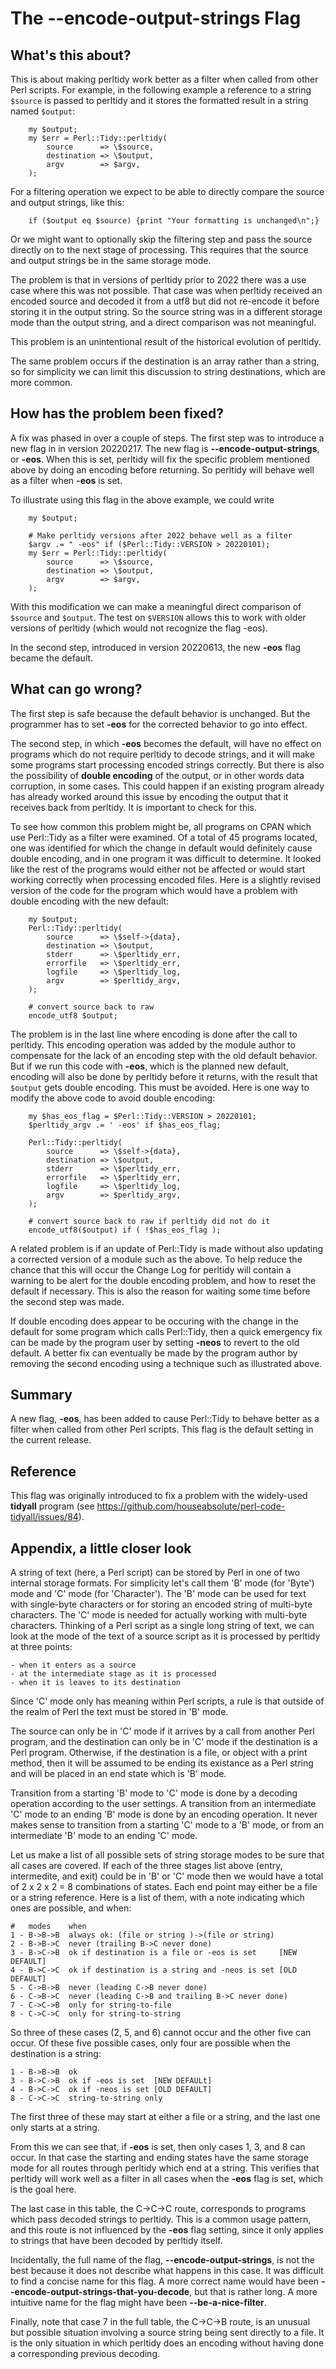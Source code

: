 # The --encode-output-strings Flag

## What's this about?

This is about making perltidy work better as a filter when called from other
Perl scripts.  For example, in the following example a reference to a
string `$source` is passed to perltidy and it stores the formatted result in
a string named `$output`:

```
    my $output;
    my $err = Perl::Tidy::perltidy(
        source      => \$source,
        destination => \$output,
        argv        => $argv,
    );
```

For a filtering operation we expect to be able to directly compare the source and output strings, like this:

```
    if ($output eq $source) {print "Your formatting is unchanged\n";}
```

Or we might want to optionally skip the filtering step and pass the source
directly on to the next stage of processing.  This requires that the source
and output strings be in the same storage mode.

The problem is that in versions of perltidy prior to 2022 there was a use case
where this was not possible.  That case was when perltidy received an encoded
source and decoded it from a utf8 but did not re-encode it before storing it in
the output string.  So the source string was in a different storage mode than
the output string, and a direct comparison was not meaningful.

This problem is an unintentional result of the historical evolution of perltidy.

The same problem occurs if the destination is an array rather than a string,
so for simplicity we can limit this discussion to string destinations, which
are more common.

## How has the problem been fixed?

A fix was phased in over a couple of steps. The first step was to
introduce a new flag in in version 20220217.  The new flag is
**--encode-output-strings**, or **-eos**.  When this is set, perltidy will fix
the specific problem mentioned above by doing an encoding before returning.
So perltidy will behave well as a filter when **-eos** is set.

To illustrate using this flag in the above example, we could write

```
    my $output;

    # Make perltidy versions after 2022 behave well as a filter
    $argv .= " -eos" if ($Perl::Tidy::VERSION > 20220101);
    my $err = Perl::Tidy::perltidy(
        source      => \$source,
        destination => \$output,
        argv        => $argv,
    );
```

With this modification we can make a meaningful direct comparison of `$source` and `$output`. The test on `$VERSION` allows this to work with older versions of perltidy (which would not recognize the flag -eos).

In the second step, introduced in version 20220613, the new **-eos** flag became the default.

## What can go wrong?

The first step is safe because the default behavior is unchanged.  But the programmer has to set **-eos** for the corrected behavior to go into effect.

The second step, in which **-eos** becomes the default, will have no effect on programs which do not require perltidy to decode strings, and it will make some programs start processing encoded strings correctly.  But there is also the possibility of  **double encoding** of the output, or in other words data corruption, in some cases.  This could happen if an existing program already has already worked around this issue by encoding the output that it receives back from perltidy.  It is important to check for this.

To see how common this problem might be, all programs on CPAN which use Perl::Tidy as a filter were examined.  Of a total of 45 programs located, one was identified for which the change in default would definitely cause double encoding, and in one program it was difficult to determine.  It looked like the rest of the programs would either not be affected or would start working correctly when processing encoded files.  Here is a slightly revised version of the code for the program which would have a problem with double encoding with the new default:

```
    my $output;
    Perl::Tidy::perltidy(
        source      => \$self->{data},
        destination => \$output,
        stderr      => \$perltidy_err,
        errorfile   => \$perltidy_err,
        logfile     => \$perltidy_log,
        argv        => $perltidy_argv,
    );

    # convert source back to raw
    encode_utf8 $output;
```

The problem is in the last line where encoding is done after the call to perltidy.  This
encoding operation was added by the module author to compensate for the lack of an
encoding step with the old default behavior.  But if we run this code with
**-eos**, which is the planned new default, encoding will also be done by perltidy before
it returns, with the result that `$output` gets double encoding.  This must be avoided. Here
is one way to modify the above code to avoid double encoding:

```
    my $has_eos_flag = $Perl::Tidy::VERSION > 20220101;
    $perltidy_argv .= ' -eos' if $has_eos_flag;

    Perl::Tidy::perltidy(
        source      => \$self->{data},
        destination => \$output,
        stderr      => \$perltidy_err,
        errorfile   => \$perltidy_err,
        logfile     => \$perltidy_log,
        argv        => $perltidy_argv,
    );

    # convert source back to raw if perltidy did not do it
    encode_utf8($output) if ( !$has_eos_flag );
```

A related problem is if an update of Perl::Tidy is made without also updating
a corrected version of a module such as the above.  To help reduce the chance
that this will occur the Change Log for perltidy will contain a warning to be
alert for the double encoding problem, and how to reset the default if
necessary.  This is also the reason for waiting some time before the second step was made.

If double encoding does appear to be occuring with the change in the default for some program which calls Perl::Tidy, then a quick emergency fix can be made by the program user by setting **-neos** to revert to the old default.  A better fix can eventually be made by the program author by removing the second encoding using a technique such as illustrated above.

## Summary

A new flag, **-eos**, has been added to cause Perl::Tidy to behave better as a
filter when called from other Perl scripts.  This flag is the default setting
in the current release.

## Reference

This flag was originally introduced to fix a problem with the widely-used **tidyall** program (see https://github.com/houseabsolute/perl-code-tidyall/issues/84).

## Appendix, a little closer look

A string of text (here, a Perl script) can be stored by Perl in one of two
internal storage formats.  For simplicity let's call them 'B' mode (for 'Byte')
mode and 'C' mode (for 'Character').  The 'B' mode can be used for text with
single-byte characters or for storing an encoded string of multi-byte
characters.  The 'C' mode is needed for actually working with multi-byte
characters.  Thinking of a Perl script as a single long string of text, we can
look at the mode of the text of a source script as it is processed by perltidy
at three points:

    - when it enters as a source
    - at the intermediate stage as it is processed
    - when it is leaves to its destination

Since 'C' mode only has meaning within Perl scripts, a rule is that outside of
the realm of Perl the text must be stored in 'B' mode.

The source can only be in 'C' mode if it arrives by a call from another Perl
program, and the destination can only be in 'C' mode if the destination is a
Perl program.  Otherwise, if the destination is a file, or object with a print
method, then it will be assumed to be ending its existance as a Perl string and
will be placed in an end state which is 'B' mode.

Transition from a starting 'B' mode to 'C' mode is done by a decoding operation
according to the user settings. A transition from an intermediate 'C' mode to
an ending 'B' mode is done by an encoding operation.  It never makes sense to
transition from a starting 'C' mode to a 'B' mode, or from an intermediate 'B'
mode to an ending 'C' mode.

Let us make a list of all possible sets of string storage modes to be sure that
all cases are covered.  If each of the three stages list above (entry,
intermedite, and exit) could be in 'B' or 'C' mode then we would have a total
of 2 x 2 x 2 = 8 combinations of states.  Each end point may either be a file
or a string reference. Here is a list of them, with a note indicating which
ones are possible, and when:

    #   modes    when
    1 - B->B->B  always ok: (file or string )->(file or string)
    2 - B->B->C  never (trailing B->C never done)
    3 - B->C->B  ok if destination is a file or -eos is set     [NEW DEFAULT]
    4 - B->C->C  ok if destination is a string and -neos is set [OLD DEFAULT]
    5 - C->B->B  never (leading C->B never done)
    6 - C->B->C  never (leading C->B and trailing B->C never done)
    7 - C->C->B  only for string-to-file
    8 - C->C->C  only for string-to-string

So three of these cases (2, 5, and 6) cannot occur and the other five can
occur.  Of these five possible cases, only four are possible when the
destination is a string:

    1 - B->B->B  ok
    3 - B->C->B  ok if -eos is set  [NEW DEFAULt]
    4 - B->C->C  ok if -neos is set [OLD DEFAULT]
    8 - C->C->C  string-to-string only

The first three of these may start at either a file or a string, and the last one only starts at a string.

From this we can see that, if **-eos** is set, then only cases 1, 3, and 8 can occur.  In that case the starting and ending states have the same storage mode for all routes through perltidy which end at a string.  This verifies that perltidy will work well as a filter in all cases when the **-eos** flag is set, which is the goal here.

The last case in this table, the C->C->C route, corresponds to programs which
pass decoded strings to perltidy. This is a common usage pattern, and this
route is not influenced by the **-eos** flag setting, since it only applies to
strings that have been decoded by perltidy itself.

Incidentally, the full name of the flag, **--encode-output-strings**, is not
the best because it does not describe what happens in this case.  It was
difficult to find a concise name for this flag.  A more correct name would have
been **--encode-output-strings-that-you-decode**, but that is rather long.  A
more intuitive name for the flag might have been **--be-a-nice-filter**.

Finally, note that case 7 in the full table, the C->C->B route, is an unusual
but possible situation involving a source string being sent directly to a file.
It is the only situation in which perltidy does an encoding without having done
a corresponding previous decoding.
